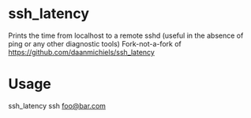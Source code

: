 # ssh_latency
Prints the time from localhost to a remote sshd (useful in the absence of ping or any other diagnostic tools)
Fork-not-a-fork of https://github.com/daanmichiels/ssh_latency

# Usage
ssh_latency ssh foo@bar.com

